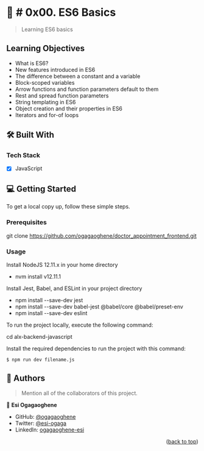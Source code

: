 <a name="readme-top"></a>

<!-- PROJECT DESCRIPTION -->

# 📖 # 0x00. ES6 Basics <a name="about-project"></a>

> Learning ES6 basics 

## Learning Objectives

- What is ES6?
- New features introduced in ES6
- The difference between a constant and a variable
- Block-scoped variables
- Arrow functions and function parameters default to them
- Rest and spread function parameters
- String templating in ES6
- Object creation and their properties in ES6
- Iterators and for-of loops

## 🛠 Built With <a name="built-with"></a>

### Tech Stack <a name="tech-stack"></a>

- [x] JavaScript

<!-- GETTING STARTED -->

## 💻 Getting Started <a name="getting-started"></a>

To get a local copy up, follow these simple steps.

### Prerequisites

git clone https://github.com/ogagaoghene/doctor_appointment_frontend.git


### Usage

Install NodeJS 12.11.x in your home directory
- nvm install v12.11.1

Install Jest, Babel, and ESLint in your project directory
- npm install --save-dev jest
- npm install --save-dev babel-jest @babel/core @babel/preset-env
- npm install --save-dev eslint

To run the project locally, execute the following command:

cd alx-backend-javascript

Install the required dependencies to run the project with this command:
```
$ npm run dev filename.js
```
<!-- AUTHORS -->

## 👥 Authors <a name="authors"></a>

> Mention all of the collaborators of this project.

👤 **Esi Ogagaoghene**

- GitHub: [@ogagaoghene](https://github.com/ogagaoghene)
- Twitter: [@esi-ogaga](https://twitter.com/esi-ogaga)
- LinkedIn: [ogagaoghene-esi](https://linkedin.com/in/ogagaoghene-esi)

<p align="right">(<a href="#readme-top">back to top</a>)</p>

